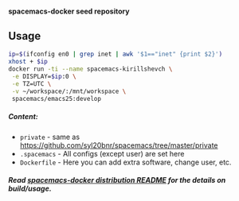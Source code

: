 #### spacemacs-docker seed repository

##  Usage

```bash
ip=$(ifconfig en0 | grep inet | awk '$1=="inet" {print $2}')
xhost + $ip
docker run -ti --name spacemacs-kirillshevch \
 -e DISPLAY=$ip:0 \
 -e TZ=UTC \
 -v ~/workspace/:/mnt/workspace \
 spacemacs/emacs25:develop
```

##### Content:
  - `private` - same as https://github.com/syl20bnr/spacemacs/tree/master/private
  - `.spacemacs` - All configs (except user) are set here
  - `Dockerfile` - Here you can add extra software, change user, etc.

##### Read [spacemacs-docker distribution README](https://github.com/syl20bnr/spacemacs/blob/develop/layers/%2Bdistributions/spacemacs-docker/README.org) for the details on build/usage.
